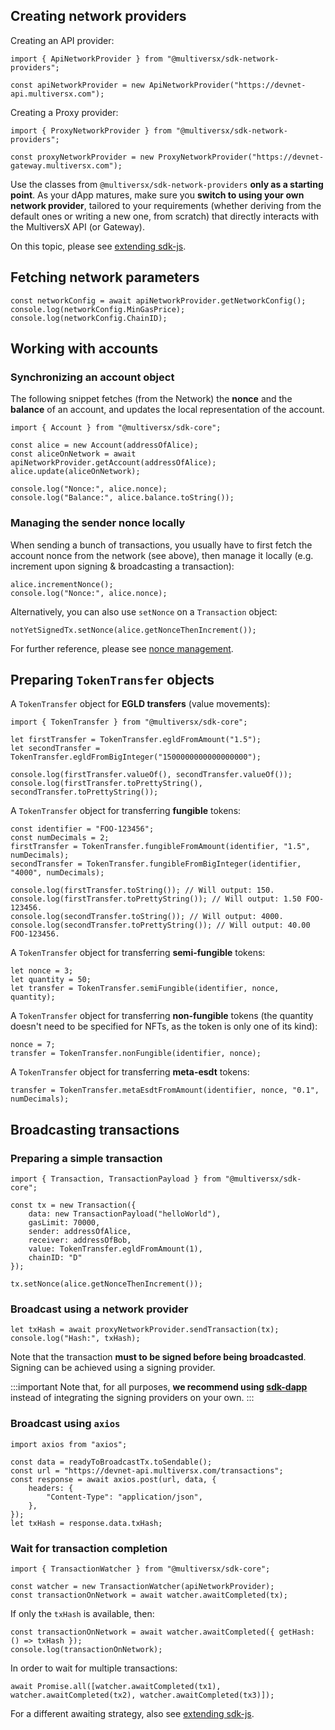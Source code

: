 

## Creating network providers

Creating an API provider:

```
import { ApiNetworkProvider } from "@multiversx/sdk-network-providers";

const apiNetworkProvider = new ApiNetworkProvider("https://devnet-api.multiversx.com");
```

Creating a Proxy provider:

```
import { ProxyNetworkProvider } from "@multiversx/sdk-network-providers";

const proxyNetworkProvider = new ProxyNetworkProvider("https://devnet-gateway.multiversx.com");
```

Use the classes from `@multiversx/sdk-network-providers` **only as a starting point**. 
As your dApp matures, make sure you **switch to using your own network provider**, tailored to your requirements 
(whether deriving from the default ones or writing a new one, from scratch) that directly interacts with the MultiversX API (or Gateway).

On this topic, please see [extending sdk-js](https://docs.multiversx.com/sdk-and-tools/sdk-js/extending-sdk-js).

## Fetching network parameters

```
const networkConfig = await apiNetworkProvider.getNetworkConfig();
console.log(networkConfig.MinGasPrice);
console.log(networkConfig.ChainID);
```

## Working with accounts

### Synchronizing an account object

The following snippet fetches (from the Network) the **nonce** and the **balance** of an account, and updates the local representation of the account.

```
import { Account } from "@multiversx/sdk-core";

const alice = new Account(addressOfAlice);
const aliceOnNetwork = await apiNetworkProvider.getAccount(addressOfAlice);
alice.update(aliceOnNetwork);

console.log("Nonce:", alice.nonce);
console.log("Balance:", alice.balance.toString());
```

### Managing the sender nonce locally

When sending a bunch of transactions, you usually have to first fetch the account nonce from the network (see above), then manage it locally (e.g. increment upon signing & broadcasting a transaction):

```
alice.incrementNonce();
console.log("Nonce:", alice.nonce);
```

Alternatively, you can also use `setNonce` on a `Transaction` object:

```
notYetSignedTx.setNonce(alice.getNonceThenIncrement());
```

For further reference, please see [nonce management](https://docs.multiversx.com/integrators/creating-transactions/#nonce-management).

## Preparing `TokenTransfer` objects

A `TokenTransfer` object for **EGLD transfers** (value movements):

```
import { TokenTransfer } from "@multiversx/sdk-core";

let firstTransfer = TokenTransfer.egldFromAmount("1.5");
let secondTransfer = TokenTransfer.egldFromBigInteger("1500000000000000000");

console.log(firstTransfer.valueOf(), secondTransfer.valueOf());
console.log(firstTransfer.toPrettyString(), secondTransfer.toPrettyString());
```

A `TokenTransfer` object for transferring **fungible** tokens:

```
const identifier = "FOO-123456";
const numDecimals = 2;
firstTransfer = TokenTransfer.fungibleFromAmount(identifier, "1.5", numDecimals);
secondTransfer = TokenTransfer.fungibleFromBigInteger(identifier, "4000", numDecimals);

console.log(firstTransfer.toString()); // Will output: 150.
console.log(firstTransfer.toPrettyString()); // Will output: 1.50 FOO-123456.
console.log(secondTransfer.toString()); // Will output: 4000.
console.log(secondTransfer.toPrettyString()); // Will output: 40.00 FOO-123456.
```

A `TokenTransfer` object for transferring **semi-fungible** tokens:

```
let nonce = 3;
let quantity = 50;
let transfer = TokenTransfer.semiFungible(identifier, nonce, quantity);
```

A `TokenTransfer` object for transferring **non-fungible** tokens (the quantity doesn't need to be specified for NFTs, as the token is only one of its kind):

```
nonce = 7;
transfer = TokenTransfer.nonFungible(identifier, nonce);
```

A `TokenTransfer` object for transferring **meta-esdt** tokens:

```
transfer = TokenTransfer.metaEsdtFromAmount(identifier, nonce, "0.1", numDecimals);
```

## Broadcasting transactions

### Preparing a simple transaction

```
import { Transaction, TransactionPayload } from "@multiversx/sdk-core";

const tx = new Transaction({
    data: new TransactionPayload("helloWorld"),
    gasLimit: 70000,
    sender: addressOfAlice,
    receiver: addressOfBob,
    value: TokenTransfer.egldFromAmount(1),
    chainID: "D"
});

tx.setNonce(alice.getNonceThenIncrement());
```

### Broadcast using a network provider

```
let txHash = await proxyNetworkProvider.sendTransaction(tx); 
console.log("Hash:", txHash); 
```

Note that the transaction **must to be signed before being broadcasted**. Signing can be achieved using a signing provider.

:::important
Note that, for all purposes, **we recommend using [sdk-dapp](https://github.com/multiversx/mx-sdk-dapp)** instead of integrating the signing providers on your own.
:::

### Broadcast using `axios`

```
import axios from "axios";

const data = readyToBroadcastTx.toSendable();
const url = "https://devnet-api.multiversx.com/transactions";
const response = await axios.post(url, data, {
    headers: {
        "Content-Type": "application/json",
    },
});
let txHash = response.data.txHash;
```

### Wait for transaction completion

```
import { TransactionWatcher } from "@multiversx/sdk-core";

const watcher = new TransactionWatcher(apiNetworkProvider);
const transactionOnNetwork = await watcher.awaitCompleted(tx);
```

If only the `txHash` is available, then:

```
const transactionOnNetwork = await watcher.awaitCompleted({ getHash: () => txHash });
console.log(transactionOnNetwork);
```

In order to wait for multiple transactions:

```
await Promise.all([watcher.awaitCompleted(tx1), watcher.awaitCompleted(tx2), watcher.awaitCompleted(tx3)]);
```

For a different awaiting strategy, also see [extending sdk-js](https://docs.multiversx.com/sdk-and-tools/sdk-js/extending-sdk-js).